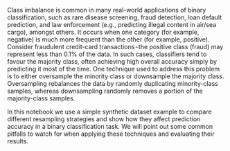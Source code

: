 Class imbalance is common in many real-world applications of binary classification, such as rare disease screening, fraud detection, loan default prediction, 
and law enforcement (e.g., predicting illegal content in air/sea cargo), amongst others. It occurs when one category (for example, negative) is much more 
frequent than the other (for example, positive). Consider fraudulent credit-card transactions - the positive class (fraud) may represent less than 0.1% of 
the data. In such cases, classifiers tend to favour the majority class, often achieving high overall accuracy simply by predicting it most of the time.
One technique used to address this problem is to either oversample the minority class or downsample the majority class. Oversampling rebalances the data 
by randomly duplicating minority-class samples, whereas downsampling randomly removes a portion of the majority-class samples.

In this notebook we use a simple synthetic dataset example to compare different resampling strategies and show how they affect prediction accuracy in a 
binary classification task. We will point out some common pitfalls to watch for when applying these techniques and evaluating their results.

